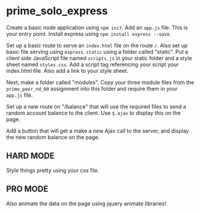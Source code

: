 # prime_solo_express

Create a basic node application using `npm init`. Add an `app.js` file. This is your entry point. Install express using `npm install express --save`.

Set up a basic route to serve an `index.html` file on the route `/`. Also set up basic file serving using `express.static` using a folder called "static". Put a client side JavaScript file named `scripts.js` in your static folder and a style sheet named `styles.css`. Add a script tag referencing your script your index.html file. Also add a link to your style sheet.

Next, make a folder called "modules". Copy your three module files from the `prime_peer_nd_00` assignment into this folder and require them in your `app.js` file.

Set up a new route on "/balance" that will use the required files to send a random account balance to the client. Use `$.ajax` to display this on the page. 

Add a button that will get a make a new Ajax call to the server, and display the new random balance on the page.

## HARD MODE

Style things pretty using your css file. 

## PRO MODE

Also animate the data on the page using jquery animate libraries!
